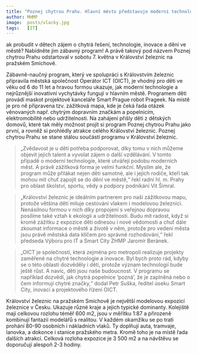 ```yaml
---
title: "Poznej chytrou Prahu. Hlavní město představuje moderní technologie dětem"
author: MHMP
image: 	posts/vlacky.jpg
tags:   [IT]
---
```


ak probudit v dětech zájem o chytrá řešení, technologie, inovace a dění ve městě? Nabídněte jim zábavný program! A právě takový pod názvem Poznej chytrou Prahu odstartoval v sobotu 7. května v Království železnic na pražském Smíchově.

Zábavně-naučný program, který ve spolupráci s Královstvím železnic připravila městská společnost Operátor ICT (OICT), je vhodný pro děti ve věku od 6 do 11 let a hravou formou ukazuje, jak moderní technologie a nejrůznější inovativní vychytávky fungují v hlavním městě. Programem děti provádí maskot projektové kanceláře Smart Prague robot Prageek. Na místě je pro ně připravena tzv. zážitková mapa, kde je čeká řada otázek věnovaných např. chytrým dopravním značkám a popelnicím, elektromobilitě nebo udržitelnosti. Na zahájení přišly děti z dětských domovů, které tak měly možnost projít si program Poznej chytrou Prahu jako první, a rovněž si prohlédly atrakce celého Království železnic. Poznej chytrou Prahu se stane stálou součástí programu v Království železnic.

> „Zvědavost je u dětí potřeba podporovat, díky tomu v nich můžeme objevit jejich talent a vyvolat zájem o další vzdělávání. V tomto případě o moderní technologie, které utvářejí podobu moderních měst. A právě zážitková forma je velmi funkční. Myslím ale, že program může přilákat nejen děti samotné, ale i jejich rodiče, kteří tak mohou mít chuť zapojit se do dění ve městě,“ řekl radní hl. m. Prahy pro oblast školství, sportu, vědy a podpory podnikání Vít Šimral.

> „Království železnic je ideálním partnerem pro naši zážitkovou mapu, protože většina dětí miluje cestování vlakem i modelovou železnici. Nenásilnou formou v nich díky propojení s veřejnou dopravou posílíme také vztah k ekologii a udržitelnosti. Budu mít radost, když si kromě zážitku z expozice děti odnesou i nové vědomosti a chuť dále zkoumat informace o městě a životě v něm, protože pro vedení města jsou právě městská data klíčem pro správné rozhodování,“ řekl předseda Výboru pro IT a Smart City ZHMP Jaromír Beránek.

> „OICT je společností, která zejména pro metropoli realizuje projekty zaměřené na chytré technologie a inovace. Byl bych proto rád, kdyby se o této oblasti dozvěděly i děti, protože význam technologií bude ještě růst. A navíc, děti jsou naše budoucnost. V programu se například dozvědí, jak chytrá popelnice ‘pozná’, že je zaplněná nebo o čem informují chytré značky,“ dodal Petr Suška, ředitel úseku Smart City, inovací a projektového řízení OICT.

Království železnic na pražském Smíchově je největší modelovou expozicí železnice v Česku. Ukazuje různé kraje a jejich typické dominanty. Kolejiště mají celkovou rozlohu téměř 600 m2, jsou v měřítku 1:87 a přirozeně kombinují fantazii modelářů s realitou. V každém okamžiku se po trati prohání 80-90 osobních i nákladních vlaků. Ty doplňují auta, tramvaje, lanovka, a dokonce i stanice pražského metra. Kromě toho je na místě řada dalších atrakcí. Celková rozloha expozice je 3 500 m2 a na návštěvu se doporučují alespoň 2-3 hodiny.
